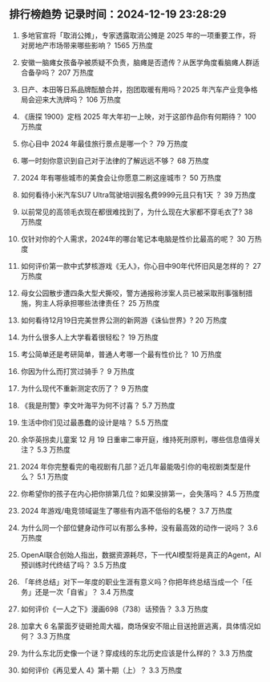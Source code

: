 
## 排行榜趋势 记录时间：2024-12-19 23:28:29
  
  1. 多地官宣将「取消公摊」，专家透露取消公摊是 2025 年的一项重要工作，将对房地产市场带来哪些影响？ 1565 万热度
    
  2. 安徽一脑瘫女孩备孕被质疑不负责，脑瘫是否遗传？从医学角度看脑瘫人群适合备孕吗？ 207 万热度
    
  3. 日产、本田等日系品牌酝酿合并，抱团取暖有用吗？2025 年汽车产业竞争格局会迎来大洗牌吗？ 106 万热度
    
  4. 《唐探 1900》定档 2025 年大年初一上映，对于这部作品你有何期待？ 100 万热度
    
  5. 你心目中 2024 年最佳旅行景点是哪一个？ 79 万热度
    
  6. 哪一时刻你意识到自己对于法律的了解远远不够？ 68 万热度
    
  7. 2024 年有哪些城市的美食会让你愿意二刷这座城市？ 50 万热度
    
  8. 如何看待小米汽车SU7 Ultra驾驶培训报名费9999元且只有1天 ？ 39 万热度
    
  9. 以前常见的高领毛衣现在都很难找到了，为什么现在大家都不穿毛衣了? 38 万热度
    
  10. 仅针对你的个人需求，2024年的哪台笔记本电脑是性价比最高的呢？ 30 万热度
    
  11. 如何评价第一款中式梦核游戏《无人》，你心目中90年代怀旧风是怎样的？ 27 万热度
    
  12. 母女公园散步遭四条大型犬撕咬，警方通报称涉案人员已被采取刑事强制措施，狗主人将承担哪些法律责任？ 25 万热度
    
  13. 如何看待12月19日完美世界公测的新网游《诛仙世界》? 20 万热度
    
  14. 为什么很多人上大学看着很轻松？ 19 万热度
    
  15. 考公简单还是考研简单，普通人考哪一个最有性价比？ 10 万热度
    
  16. 你因为什么而打赏过骑手？ 9 万热度
    
  17. 为什么现代不重新测定农历了？ 9 万热度
    
  18. 《我是刑警》李文叶海平为何不讨喜？ 5.7 万热度
    
  19. 生活中你们见过最愚蠢的设计是啥？ 5.5 万热度
    
  20. 余华英拐卖儿童案 12 月 19 日重审二审开庭，维持死刑原判，哪些信息值得关注？ 5.3 万热度
    
  21. 2024 年你完整看完的电视剧有几部？近几年最能吸引你的电视剧类型是什么？ 5.1 万热度
    
  22. 你希望你的孩子在内心把你排第几位？如果没排第一，会失落吗？ 4.5 万热度
    
  23. 2024 年游戏/电竞领域诞生了哪些有内涵不低俗的名梗？ 3.7 万热度
    
  24. 为什么同一个部位健身动作可以有那么多种，没有最高效的动作一说吗？ 3.6 万热度
    
  25. OpenAI联合创始人指出，数据资源耗尽，下一代AI模型将是真正的Agent，AI预训练时代终结了吗？ 3.5 万热度
    
  26. 「年终总结」对下一年度的职业生涯有意义吗？你把年终总结当成一个「任务」还是一次「自省」？ 3.4 万热度
    
  27. 如何评价《一人之下》漫画698（738）话预告？ 3.3 万热度
    
  28. 加拿大 6 名蒙面歹徒砸抢周大福，商场保安不阻止目送抢匪逃离，具体情况如何？ 3.3 万热度
    
  29. 为什么东北历史像一个谜？穿成线的东北历史应该是什么样的？ 3.3 万热度
    
  30. 如何评价《再见爱人 4》第十期（上）？ 3.3 万热度
    